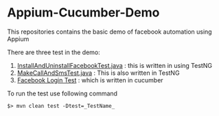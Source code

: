 # Appium-Cucumber-Demo
This repositories contains the basic demo of facebook automation using Appium

There are three test in the demo:
1. [InstallAndUninstallFacebookTest.java](src/test/java/com/qualitest/lava/InstallAndUninstallFacebookTest.java) : this is written in using TestNG
1. [MakeCallAndSmsTest.java](src/test/java/com/qualitest/lava/MakeCallAndSmsTest.java) : This is also written in TestNG
1. [Facebook Login Test](src/test/resources/features/login-datadriven.feature) : which is written in cucumber

To run the test use following command

```
$> mvn clean test -Dtest=_TestName_
